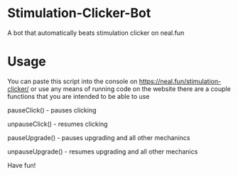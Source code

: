 # Stimulation-Clicker-Bot
A bot that automatically beats stimulation clicker on neal.fun
# Usage
You can paste this script into the console on https://neal.fun/stimulation-clicker/ or use any means of running code on the website
there are a couple functions that you are intended to be able to use

pauseClick() - pauses clicking

unpauseClick() - resumes clicking

pauseUpgrade() - pauses upgrading and all other mechanincs

unpauseUpgrade() - resumes upgrading and all other mechanics

Have fun!

